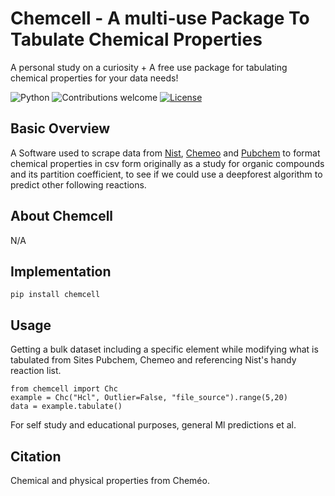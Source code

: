 
# Chemcell - A multi-use Package To Tabulate Chemical Properties
A personal study on a curiosity + A free use package for tabulating chemical properties for your data needs!
&nbsp;&nbsp;&nbsp;&nbsp;&nbsp;&nbsp;&nbsp;&nbsp;&nbsp;&nbsp;&nbsp;&nbsp;&nbsp;&nbsp;&nbsp;&nbsp;&nbsp;&nbsp;&nbsp;

![Python](https://img.shields.io/badge/python-v3.6+-blue.svg)
![Contributions welcome](https://img.shields.io/badge/contributions-welcome-orange.svg)
[![License](https://img.shields.io/badge/license-MIT-blue.svg)](https://opensource.org/licenses/MIT)

## Basic Overview

A Software used to scrape data from [Nist](https://www.nist.gov/), [Chemeo](https://www.chemeo.com/) and [Pubchem](https://pubchem.ncbi.nlm.nih.gov/) to format chemical properties in csv form originally as a study for organic compounds and its partition coefficient, to see if we could use a deepforest algorithm to predict other following reactions.

## About Chemcell
N/A

## Implementation

```
pip install chemcell
```

## Usage
Getting a bulk dataset including a specific element while modifying what is tabulated from Sites Pubchem, Chemeo and referencing Nist's handy reaction list.
```
from chemcell import Chc
example = Chc("Hcl", Outlier=False, "file_source").range(5,20)
data = example.tabulate()
```
For self study and educational purposes, general Ml predictions et al.

## Citation
Chemical and physical properties from Cheméo.

